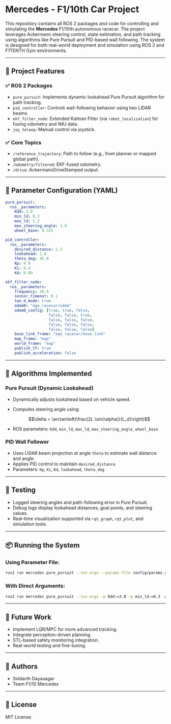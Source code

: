 # Mercedes - F1/10th Car Project

This repository contains all ROS 2 packages and code for controlling and simulating the **Mercedes** F1/10th autonomous racecar. The project leverages Ackermann steering control, state estimation, and path tracking using algorithms like Pure Pursuit and PID-based wall following. The system is designed for both real-world deployment and simulation using ROS 2 and F1TENTH Gym environments.

---

## 🚗 Project Features

### ✅ ROS 2 Packages

* `pure_pursuit`: Implements dynamic lookahead Pure Pursuit algorithm for path tracking.
* `pid_controller`: Controls wall-following behavior using two LIDAR beams.
* `ekf_filter_node`: Extended Kalman Filter (via `robot_localization`) for fusing odometry and IMU data.
* `joy_teleop`: Manual control via joystick.

### ✅ Core Topics

* `/reference_trajectory`: Path to follow (e.g., from planner or mapped global path).
* `/odometry/filtered`: EKF-fused odometry.
* `/drive`: AckermannDriveStamped output.

---

## 🔧 Parameter Configuration (YAML)

```yaml
pure_pursuit:
  ros__parameters:
    Kdd: 3.0
    min_ld: 0.3
    max_ld: 1.2
    max_steering_angle: 1.0
    wheel_base: 0.325

pid_controller:
  ros__parameters:
    desired_distance: 1.2
    lookahead: 1.0
    theta_deg: 45.0
    Kp: 0.9
    Ki: 0.4
    Kd: 0.09

ekf_filter_node:
  ros__parameters:
    frequency: 30.0
    sensor_timeout: 0.1
    two_d_mode: true
    odom0: "ego_racecar/odom"
    odom0_config: [true, true, false,
                   false, false, true,
                   false, false, false,
                   false, false, false,
                   false, false, false]
    base_link_frame: "ego_racecar/base_link"
    map_frame: "map"
    world_frame: "map"
    publish_tf: true
    publish_acceleration: false
```

---

## 🧠 Algorithms Implemented

### Pure Pursuit (Dynamic Lookahead)

* Dynamically adjusts lookahead based on vehicle speed.
* Computes steering angle using:

  ```math
  \delta = \arctan\left(\frac{2L \sin(\alpha)}{L_d}\right)
  ```
* ROS parameters: `Kdd`, `min_ld`, `max_ld`, `max_steering_angle`, `wheel_base`

### PID Wall Follower

* Uses LIDAR beam projection at angle `theta` to estimate wall distance and angle.
* Applies PID control to maintain `desired_distance`.
* Parameters: `Kp`, `Ki`, `Kd`, `lookahead`, `theta_deg`

---

## 🧪 Testing

* Logged steering angles and path-following error in Pure Pursuit.
* Debug logs display lookahead distances, goal points, and steering values.
* Real-time visualization supported via `rqt_graph`, `rqt_plot`, and simulation tools.

---

## 📦 Running the System

### Using Parameter File:

```bash
ros2 run mercedes pure_pursuit --ros-args --params-file config/params.yaml
```

### With Direct Arguments:

```bash
ros2 run mercedes pure_pursuit --ros-args -p Kdd:=3.0 -p min_ld:=0.3 -p max_ld:=1.2 -p max_steering_angle:=1.0
```

---

## 📍 Future Work

* Implement LQR/MPC for more advanced tracking.
* Integrate perception-driven planning.
* STL-based safety monitoring integration.
* Real-world testing and fine-tuning.

---

## 🧠 Authors

* Siddarth Dayasagar
* Team F1/10 Mercedes

---

## 📜 License

MIT License.
